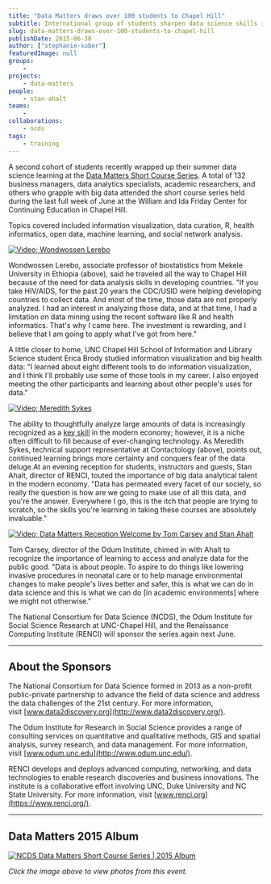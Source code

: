 ```yaml
---
title: "Data Matters draws over 100 students to Chapel Hill"
subtitle: International group of students sharpen data science skills in short course series
slug: data-matters-draws-over-100-students-to-chapel-hill
publishDate: 2015-06-30
author: ["stephanie-suber"]
featuredImage: null
groups:
    - 
projects:
    - data-matters
people:
    - stan-ahalt
teams: 
    - 
collaborations:
    - ncds
tags:
    - training
---
```


A second cohort of students recently wrapped up their summer data science learning at the [Data Matters Short Course Series](http://datamatters.org/). A total of 132 business managers, data analytics specialists, academic researchers, and others who grapple with big data attended the short course series held during the last full week of June at the William and Ida Friday Center for Continuing Education in Chapel Hill.

Topics covered included information visualization, data curation, R, health informatics, open data, machine learning, and social network analysis.

[![Video; Wondwossen Lerebo](http://img.youtube.com/vi/J64N4Z39B_M/0.jpg)](http://www.youtube.com/watch?v=J64N4Z39B_M "Data Matters - Wondwossen Lerebo, associate professor of biostatistics from Mekele University in Ethiopia")

Wondwossen Lerebo, associate professor of biostatistics from Mekele University in Ethiopia (above), said he traveled all the way to Chapel Hill because of the need for data analysis skills in developing countries. "If you take HIV/AIDS, for the past 20 years the CDC/USID were helping developing countries to collect data. And most of the time, those data are not properly analyzed. I had an interest in analyzing those data, and at that time, I had a limitation on data mining using the recent software like R and health informatics. That's why I came here. The investment is rewarding, and I believe that I am going to apply what I've got from here."

A little closer to home, UNC Chapel Hill School of Information and Library Science student Erica Brody studied information visualization and big health data: "I learned about eight different tools to do information visualization, and I think I'll probably use some of those tools in my career. I also enjoyed meeting the other participants and learning about other people's uses for data."

[![Video; Meredith Sykes](http://img.youtube.com/vi/eTTBh33-Uds/0.jpg)](http://www.youtube.com/watch?v=eTTBh33-Uds "Data Matters - Meredith Sykes, technical support representative at Contactology")

The ability to thoughtfully analyze large amounts of data is increasingly recognized as a [key skill](https://hbr.org/2012/10/data-scientist-the-sexiest-job-of-the-21st-century/) in the modern economy; however, it is a niche often difficult to fill because of ever-changing technology. As Meredith Sykes, technical support representative at Contactology (above), points out, continued learning brings more certainty and conquers fear of the data deluge.At an evening reception for students, instructors and guests, Stan Ahalt, director of RENCI, touted the importance of big data analytical talent in the modern economy. "Data has permeated every facet of our society, so really the question is how are we going to make use of all this data, and you're the answer. Everywhere I go, this is the itch that people are trying to scratch, so the skills you're learning in taking these courses are absolutely invaluable."

[![Video; Data Matters Reception Welcome by Tom Carsey and Stan Ahalt](http://img.youtube.com/vi/7RJZVnEHHPc/0.jpg)](http://www.youtube.com/watch?v=7RJZVnEHHPc "Data Matters - Reception Welcome, Tom Carsey and Stan Ahalt")

Tom Carsey, director of the Odum Institute, chimed in with Ahalt to recognize the importance of learning to access and analyze data for the public good. "Data is about people. To aspire to do things like lowering invasive procedures in neonatal care or to help manage environmental changes to make people's lives better and safer, this is what we can do in data science and this is what we can do [in academic environments] where we might not otherwise."

The National Consortium for Data Science (NCDS), the Odum Institute for Social Science Research at UNC-Chapel Hill, and the Renaissance Computing Institute (RENCI) will sponsor the series again next June.

* * *

## About the Sponsors

The National Consortium for Data Science formed in 2013 as a non-profit public-private partnership to advance the field of data science and address the data challenges of the 21st century. For more information, visit [www.data2discovery.org](http://www.data2discovery.org/).

The Odum Institute for Research in Social Science provides a range of consulting services on quantitative and qualitative methods, GIS and spatial analysis, survey research, and data management. For more information, visit [www.odum.unc.edu](http://www.odum.unc.edu/).

RENCI develops and deploys advanced computing, networking, and data technologies to enable research discoveries and business innovations. The institute is a collaborative effort involving UNC, Duke University and NC State University. For more information, visit [www.renci.org](https://www.renci.org/).

* * *

## Data Matters 2015 Album

[![NCDS Data Matters Short Course Series | 2015 Album](https://live.staticflickr.com/303/18978949229_50ed579326_z.jpg)](https://www.flickr.com/photos/renci/albums/72157655060989922 "NCDS Data Matters Short Course Series | 2015 Album")

_Click the image above to view photos from this event._
